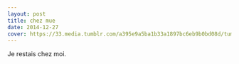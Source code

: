```yaml
---
layout: post
title: chez mue 
date: 2014-12-27
cover: https://33.media.tumblr.com/a395e9a5ba1b33a1897bc6eb9b0bd08d/tumblr_n9jqo2uB1d1qk9t29o1_400.gif
---
```


Je restais chez moi. 